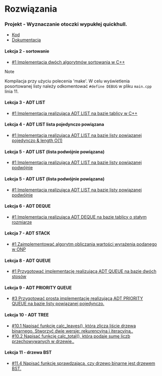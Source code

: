 # **Rozwiązania**


### **Projekt -  Wyznaczanie otoczki wypukłej quickhull.**
* [Kod](/Projekt/)
* [Dokumentacja](/Projekt/Quickhull%20-%20Szymon%20Tomaszewski.pdf)




#### **Lekcja 2 - sortowanie**
* [#1 Implementacja dwóch algorytmów sortowania w C++](/Lekcja_2/)
>[!NOTE]
> Kompilacja przy użyciu polecenia 'make'. W celu wyświetlenia posortowanej listy należy odkomentować ```#define DEBUG``` w pliku ```main.cpp``` linia 11.

#### **Lekcja 3 - ADT LIST**
* [#1 Implementacja realizująca ADT LIST na bazie tablicy w C++](/lekcja_3/)

#### **Lekcja 4 - ADT LIST lista pojedynczo powiązana**
* [#1 Implementacja realizująca ADT LIST na bazie listy powiązanej pojedynczo & length O(1)](/lekcja_4/)

#### **Lekcja 5 - ADT LIST (lista podwójnie powiązana)**
* [#1 Implementacja realizująca ADT LIST na bazie listy  powiązanej podwójnie](/lekcja_5/)

#### **Lekcja 5 - ADT LIST (lista podwójnie powiązana)**
* [#1 Implementacja realizująca ADT LIST na bazie listy  powiązanej podwójnie](/lekcja_5/)

#### **Lekcja 6 - ADT DEQUE**
* [#1 Implementacja realizująca ADT DEQUE na bazie tablicy o stałym rozmiarze ](/lekcja_6/)

#### **Lekcja 7 -  ADT STACK**
* [#1 Zaimplementować algorytm obliczania wartości wyrażenia podanego w ONP](/lekcja_7/)

#### **Lekcja 8 -  ADT QUEUE**
* [#1 Przygotować implementację realizującą ADT QUEUE na bazie dwóch stosów](/lekcja_8/)

#### **Lekcja 9 - ADT PRIORITY QUEUE**
* [#3 Przygotować prostą implementację realizującą ADT PRIORITY QUEUE na bazie listy powiązanej pojedynczo.](/lekcja_9/)

#### **Lekcja 10 - ADT TREE**
* [#10.1 Napisać funkcję calc_leaves(), która zlicza liście drzewa binarnego. Stworzyć dwie wersje: rekurencyjną i iteracyjną..](/lekcja_10/)
* [#10.2 Napisać funkcję calc_total(), która podaje sumę liczb przechowywanych w drzewie..](/lekcja_10/)

#### **Lekcja 11 - drzewa BST**
* [#11.4 Napisać funkcję sprawdzającą, czy drzewo binarne jest drzewem BST.](/lekcja_11/)


